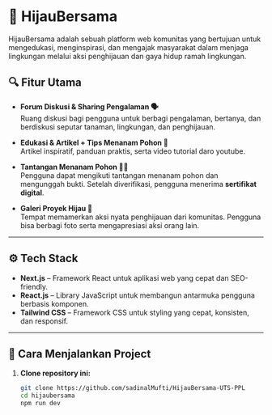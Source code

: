 # 🌿 HijauBersama

HijauBersama adalah sebuah platform web komunitas yang bertujuan untuk mengedukasi, menginspirasi, dan mengajak masyarakat dalam menjaga lingkungan melalui aksi penghijauan dan gaya hidup ramah lingkungan.

## 🔍 Fitur Utama

- **Forum Diskusi & Sharing Pengalaman 🗣️**  
  Ruang diskusi bagi pengguna untuk berbagi pengalaman, bertanya, dan berdiskusi seputar tanaman, lingkungan, dan penghijauan.

- **Edukasi & Artikel + Tips Menanam Pohon 📖**  
  Artikel inspiratif, panduan praktis, serta video tutorial daro youtube.

- **Tantangan Menanam Pohon 🌱🏅**  
  Pengguna dapat mengikuti tantangan menanam pohon dan mengunggah bukti. Setelah diverifikasi, pengguna menerima **sertifikat digital**.

- **Galeri Proyek Hijau 📸**  
  Tempat memamerkan aksi nyata penghijauan dari komunitas. Pengguna bisa berbagi foto serta mengapresiasi aksi orang lain.

---

## ⚙️ Tech Stack

- **Next.js** – Framework React untuk aplikasi web yang cepat dan SEO-friendly.  
- **React.js** – Library JavaScript untuk membangun antarmuka pengguna berbasis komponen.  
- **Tailwind CSS** – Framework CSS untuk styling yang cepat, konsisten, dan responsif.

---

## 🚀 Cara Menjalankan Project

1. **Clone repository ini:**
   ```bash
   git clone https://github.com/sadinalMufti/HijauBersama-UTS-PPL
   cd hijaubersama
   npm run dev
